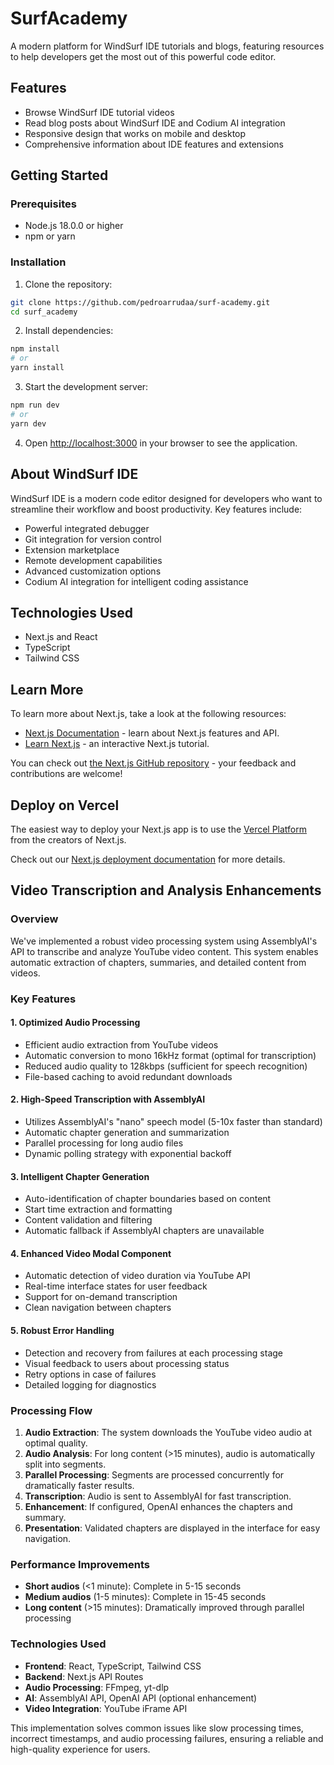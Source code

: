 # SurfAcademy

A modern platform for WindSurf IDE tutorials and blogs, featuring resources to help developers get the most out of this powerful code editor.

## Features

- Browse WindSurf IDE tutorial videos
- Read blog posts about WindSurf IDE and Codium AI integration
- Responsive design that works on mobile and desktop
- Comprehensive information about IDE features and extensions

## Getting Started

### Prerequisites

- Node.js 18.0.0 or higher
- npm or yarn

### Installation

1. Clone the repository:
```bash
git clone https://github.com/pedroarrudaa/surf-academy.git
cd surf_academy
```

2. Install dependencies:
```bash
npm install
# or
yarn install
```

3. Start the development server:
```bash
npm run dev
# or
yarn dev
```

4. Open [http://localhost:3000](http://localhost:3000) in your browser to see the application.

## About WindSurf IDE

WindSurf IDE is a modern code editor designed for developers who want to streamline their workflow and boost productivity. Key features include:

- Powerful integrated debugger
- Git integration for version control
- Extension marketplace
- Remote development capabilities
- Advanced customization options
- Codium AI integration for intelligent coding assistance

## Technologies Used

- Next.js and React
- TypeScript
- Tailwind CSS

## Learn More

To learn more about Next.js, take a look at the following resources:

- [Next.js Documentation](https://nextjs.org/docs) - learn about Next.js features and API.
- [Learn Next.js](https://nextjs.org/learn) - an interactive Next.js tutorial.

You can check out [the Next.js GitHub repository](https://github.com/vercel/next.js) - your feedback and contributions are welcome!

## Deploy on Vercel

The easiest way to deploy your Next.js app is to use the [Vercel Platform](https://vercel.com/new?utm_medium=default-template&filter=next.js&utm_source=create-next-app&utm_campaign=create-next-app-readme) from the creators of Next.js.

Check out our [Next.js deployment documentation](https://nextjs.org/docs/app/building-your-application/deploying) for more details.

## Video Transcription and Analysis Enhancements

### Overview

We've implemented a robust video processing system using AssemblyAI's API to transcribe and analyze YouTube video content. This system enables automatic extraction of chapters, summaries, and detailed content from videos.

### Key Features

#### 1. Optimized Audio Processing
- Efficient audio extraction from YouTube videos
- Automatic conversion to mono 16kHz format (optimal for transcription)
- Reduced audio quality to 128kbps (sufficient for speech recognition)
- File-based caching to avoid redundant downloads

#### 2. High-Speed Transcription with AssemblyAI
- Utilizes AssemblyAI's "nano" speech model (5-10x faster than standard)
- Automatic chapter generation and summarization
- Parallel processing for long audio files
- Dynamic polling strategy with exponential backoff

#### 3. Intelligent Chapter Generation
- Auto-identification of chapter boundaries based on content
- Start time extraction and formatting
- Content validation and filtering
- Automatic fallback if AssemblyAI chapters are unavailable

#### 4. Enhanced Video Modal Component
- Automatic detection of video duration via YouTube API
- Real-time interface states for user feedback
- Support for on-demand transcription
- Clean navigation between chapters

#### 5. Robust Error Handling
- Detection and recovery from failures at each processing stage
- Visual feedback to users about processing status
- Retry options in case of failures
- Detailed logging for diagnostics

### Processing Flow

1. **Audio Extraction**: The system downloads the YouTube video audio at optimal quality.
2. **Audio Analysis**: For long content (>15 minutes), audio is automatically split into segments.
3. **Parallel Processing**: Segments are processed concurrently for dramatically faster results.
4. **Transcription**: Audio is sent to AssemblyAI for fast transcription.
5. **Enhancement**: If configured, OpenAI enhances the chapters and summary.
6. **Presentation**: Validated chapters are displayed in the interface for easy navigation.

### Performance Improvements

- **Short audios** (<1 minute): Complete in 5-15 seconds
- **Medium audios** (1-5 minutes): Complete in 15-45 seconds
- **Long content** (>15 minutes): Dramatically improved through parallel processing

### Technologies Used

- **Frontend**: React, TypeScript, Tailwind CSS
- **Backend**: Next.js API Routes
- **Audio Processing**: FFmpeg, yt-dlp
- **AI**: AssemblyAI API, OpenAI API (optional enhancement)
- **Video Integration**: YouTube iFrame API

This implementation solves common issues like slow processing times, incorrect timestamps, and audio processing failures, ensuring a reliable and high-quality experience for users.
